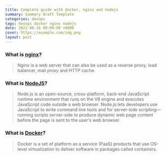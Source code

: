 ```yaml
---
title: Complete guide with docker, nginx and nodejs
summary: Summary Draft Template
categories: devops
tags: devops docker nginx nodejs
date: 2021-06-16 09:09:09 +0000
cover: https://example.com/img.png
layout: post
---
```



### What is <a href="https://en.wikipedia.org/wiki/Nginx" target="_blank">nginx</a>?

> Nginx is a web server that can also be used as a reverse proxy, load balancer, mail proxy and HTTP cache. 

### What is <a href="https://en.wikipedia.org/wiki/Node.js" target="_blank">NodeJS</a>?

> Node.js is an open-source, cross-platform, back-end JavaScript runtime environment that runs on the V8 engine and executes JavaScript code outside a web browser. Node.js lets developers use JavaScript to write command line tools and for server-side scripting—running scripts server-side to produce dynamic web page content before the page is sent to the user's web browser.

### What is <a href="https://en.wikipedia.org/wiki/Docker_(software)" target="_blank">Docker</a>?

> Docker is a set of platform as a service (PaaS) products that use OS-level virtualization to deliver software in packages called containers.